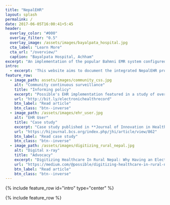 ```yaml
---
title: "NepalEHR"
layout: splash
permalink: /
date: 2017-06-05T16:00:41+5:45
header:
  overlay_color: "#000"
  overlay_filter: "0.5"
  overlay_image: /assets/images/bayalpata_hospital.jpg
  cta_label: "Learn More"
  cta_url: "/overview/"
  caption: "Bayalpata Hospital, Achham"
excerpt: "An implementation of the popular Bahmni EMR system configured to meet Nepal's healthcare system needs - an integrated system designed to work in resource-limited settings."
intro: 
  - excerpt: 'This website aims to document the integrated NepalEHR product for users and implementers. It is maintained by [Possible](http://possiblehealth.org), a non-profit organization that has been leading the Bahmni customization effort in Nepal since 2014.'
feature_row:
  - image_path: assets/images/community_css.jpg
    alt: "Community continuous surveillance"
    title: "Informing policy"
    excerpt: "Possible's EHR implementation featured in a study of overseas innovators US providers and policymakers can learn from"
    url: "http://bit.ly/electronichealthrecord"
    btn_label: "Read article"
    btn_class: "btn--inverse"
  - image_path: /assets/images/ehr_user.jpg
    alt: "EHR User"
    title: "Case study"
    excerpt: "Case study published in **Journal of Innovation in Health Informatics** on implementation of Bahmni in rural settings."
    url: "https://hijournal.bcs.org/index.php/jhi/article/view/862"
    btn_label: "Read case study"
    btn_class: "btn--inverse"
  - image_path: /assets/images/digitizing_rural_nepal.jpg
    alt: "Digital x-ray"
    title: "Advocacy"
    excerpt: "Digitizing Healthcare In Rural Nepal: Why Having an Electronic Medical Record Matters."
    url: "https://medium.com/@possible/digitizing-healthcare-in-rural-nepal-8931dda9cb81"
    btn_label: "Read article"
    btn_class: "btn--inverse"
---
```


{% include feature_row id="intro" type="center" %}

{% include feature_row %}
